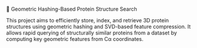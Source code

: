🔬 Geometric Hashing-Based Protein Structure Search

This project aims to efficiently store, index, and retrieve 3D protein structures using geometric hashing and SVD-based feature compression.
It allows rapid querying of structurally similar proteins from a dataset by computing key geometric features from Cα coordinates.

